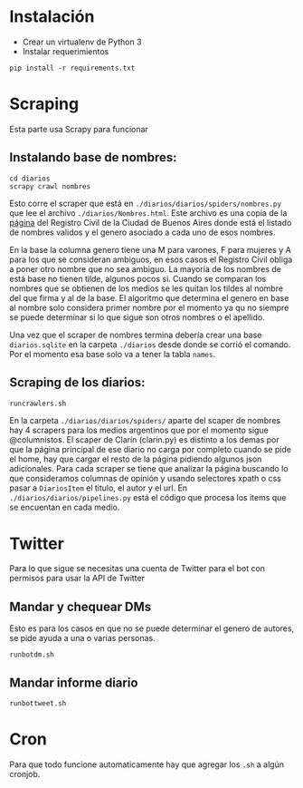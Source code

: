 # Instalación
- Crear un virtualenv de Python 3
- Instalar requerimientos
```
pip install -r requirements.txt
```

# Scraping
Esta parte usa Scrapy para funcionar

## Instalando base de nombres:

```
cd diarios
scrapy crawl nombres
```

Esto corre el scraper que está en `./diarios/diarios/spiders/nombres.py` que lee el archivo `./diarios/Nombres.html`. Este archivo es una copia de la [página](http://www.buenosaires.gob.ar/areas/registrocivil/nombres/busqueda/buscador_nombres.php?menu_id=16082) del Registro Civil de la Ciudad de Buenos Aires donde está el listado de nombres validos y el genero asociado a cada uno de esos nombres.

En la base la columna genero tiene una M para varones, F para mujeres y A para los que se consideran ambiguos, en esos casos el Registro Civil obliga a poner otro nombre que no sea ambiguo.
La mayoría de los nombres de está base no tienen tilde, algunos pocos si. Cuando se comparan los nombres que se obtienen de los medios se les quitan los tildes al nombre del que firma y al de la base.
El algoritmo que determina el genero en base al nombre solo considera primer nombre por el momento ya qu no siempre se puede determinar si lo que sigue son otros nombres o el apellido.

Una vez que el scraper de nombres termina debería crear una base `diarios.sqlite` en la carpeta `./diarios` desde donde se corrió el comando. 
Por el momento esa base solo va a tener la tabla `names`.

## Scraping de los diarios:

```
runcrawlers.sh
```

En la carpeta `./diarios/diarios/spiders/` aparte del scaper de nombres hay 4 scrapers para los medios argentinos que por el momento sigue @columnistos.
El scaper de Clarín (clarin.py) es distinto a los demas por que la página principal de ese diario no carga por completo cuando se pide el home, hay que cargar el resto de la página pidiendo algunos json adicionales.
Para cada scraper se tiene que analizar la página buscando lo que consideramos columnas de opinión y usando selectores xpath o css pasar a `DiariosItem` el titulo, el autor y el url.
En `./diarios/diarios/pipelines.py` está el código que procesa los items que se encuentan en cada medio.  

# Twitter
Para lo que sigue se necesitas una cuenta de Twitter para el bot con permisos para usar la API de Twitter

## Mandar y chequear DMs 

Esto es para los casos en que no se puede determinar el genero de autores, se pide ayuda a una o varias personas.

```
runbotdm.sh
```

## Mandar informe diario

```
runbottweet.sh
```

# Cron
Para que todo funcione automaticamente hay que agregar los `.sh` a algún cronjob.


